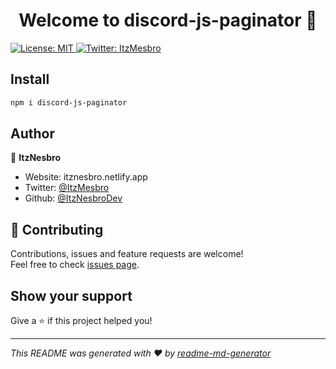 <h1 align="center">Welcome to discord-js-paginator 👋</h1>
<p>
  <a href="#" target="_blank">
    <img alt="License: MIT" src="https://img.shields.io/badge/License-MIT-yellow.svg" />
  </a>
  <a href="https://twitter.com/ItzMesbro" target="_blank">
    <img alt="Twitter: ItzMesbro" src="https://img.shields.io/twitter/follow/ItzMesbro.svg?style=social" />
  </a>
</p>

## Install

```sh
npm i discord-js-paginator
```

## Author

👤 **ItzNesbro**

* Website: itznesbro.netlify.app
* Twitter: [@ItzMesbro](https://twitter.com/ItzMesbro)
* Github: [@ItzNesbroDev](https://github.com/ItzNesbroDev)

## 🤝 Contributing

Contributions, issues and feature requests are welcome!<br />Feel free to check [issues page](https://github.com/ItzNesbroDev/discord-js-paginator/issues). 

## Show your support

Give a ⭐️ if this project helped you!

***
_This README was generated with ❤️ by [readme-md-generator](https://github.com/kefranabg/readme-md-generator)_